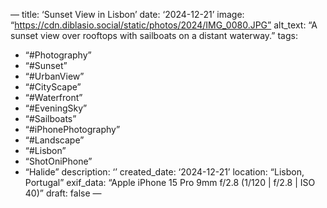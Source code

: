 —
title: ‘Sunset View in Lisbon’
date: ‘2024-12-21’
image: “https://cdn.diblasio.social/static/photos/2024/IMG_0080.JPG”
alt_text: “A sunset view over rooftops with sailboats on a distant waterway.”
tags:
  - “#Photography”
  - “#Sunset”
  - “#UrbanView”
  - “#CityScape”
  - “#Waterfront”
  - “#EveningSky”
  - “#Sailboats”
  - “#iPhonePhotography”
  - “#Landscape”
  - “#Lisbon”
  - “ShotOniPhone”
  - “Halide”
description: ‘’
created_date: ‘2024-12-21’
location: “Lisbon, Portugal”
exif_data: “Apple iPhone 15 Pro 9mm f/2.8 (1/120 | f/2.8 | ISO 40)”
draft: false
—